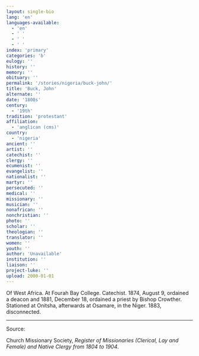 ```yaml
---
layout: single-bio
lang: 'en'
languages-available:
  - 'en'
  - ' '
  - ' '
  - ' '
index: 'primary'
categories: 'b'
eulogy: ''
history: ''
memory: ''
obituary: ''
permalink: '/stories/nigeria/buck-john/'
title: 'Buck, John'
alternate: ''
date: '1800s'
century:
  - '19th'
tradition: 'protestant'
affiliation:
  - 'anglican (cms)'
country:
  - 'nigeria'
ancient: ''
artist: ''
catechist: ''
clergy: ''
ecumenist: ''
evangelist: ''
nationalist: ''
martyr: ''
persecuted: ''
medical: ''
missionary: ''
musician: ''
nonafrican: ''
nonchristian: ''
photo: ''
scholar: ''
theologian: ''
translator: ''
women: ''
youth: ''
author: 'Unavailable'
institution: ''
liaison: ''
project-luke: ''
upload: 2000-01-01
---
```



Of West Africa.  At Fourah Bay College.  Catechist.  1874, August 9, ordained a deacon and 1881, December 18, ordained a priest by Bishop Crowther.  Stationed at Onitsha, afterwards at Osamare, in the Niger.  1883, disconnected.

---

Source:

Church Missionary Society, *Register of Missionaries (Clerical, Lay and Female) and Native Clergy from 1804 to 1904*.